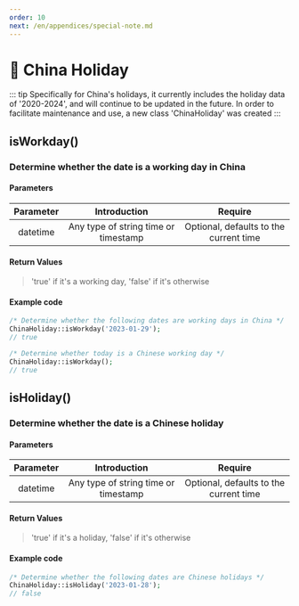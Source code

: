```yaml
---
order: 10
next: /en/appendices/special-note.md
---
```


# 🍏 China Holiday

::: tip
Specifically for China's holidays, it currently includes the holiday data of '2020-2024', and will continue to be updated in the future. In order to facilitate maintenance and use, a new class 'ChinaHoliday' was created
:::

## isWorkday()

### Determine whether the date is a working day in China

#### Parameters

| Parameter |             Introduction             |                Require                 |
|:---------:|:------------------------------------:|:--------------------------------------:|
| datetime  | Any type of string time or timestamp | Optional, defaults to the current time |

#### Return Values

> 'true' if it's a working day, 'false' if it's otherwise

#### Example code

```php
/* Determine whether the following dates are working days in China */
ChinaHoliday::isWorkday('2023-01-29');
// true

/* Determine whether today is a Chinese working day */
ChinaHoliday::isWorkday();
// true
```

## isHoliday()

### Determine whether the date is a Chinese holiday

#### Parameters

| Parameter |             Introduction             |                Require                 |
|:---------:|:------------------------------------:|:--------------------------------------:|
| datetime  | Any type of string time or timestamp | Optional, defaults to the current time |

#### Return Values

> 'true' if it's a holiday, 'false' if it's otherwise

#### Example code

```php
/* Determine whether the following dates are Chinese holidays */
ChinaHoliday::isHoliday('2023-01-28');
// false
```